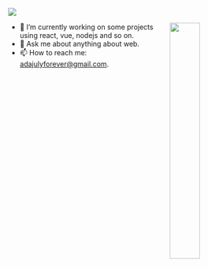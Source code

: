![](https://adajuly.github.io/assets/profile.png)

<img align="right" width="35%" src="https://github-readme-stats.vercel.app/api?username=adajuly&title_color=fff&text_color=fff&icon_color=ccc&bg_color=97D3BA&hide_title=true&show_icons=true" /> 


- 🔭 I’m currently working on some projects using react, vue, nodejs and so on.
- 💬 Ask me about anything about web.
- 📫 How to reach me: adajulyforever@gmail.com.

